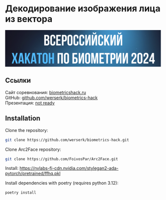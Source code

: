 # Декодирование изображения лица из вектора

![header.png](assets/header.png)

## Ссылки

Сайт соревнования: [biometricshack.ru](https://biometricshack.ru/) \
GitHub: [github.com/werserk/biometrics-hack](https://github.com/werserk/biometrics-hack) \
Презентация: [not ready]()

## Installation

Clone the repository:

```bash
git clone https://github.com/werserk/biometrics-hack.git
```

Clone Arc2Face repository:

```bash
git clone https://github.com/FoivosPar/Arc2Face.git
```

Install:
https://nvlabs-fi-cdn.nvidia.com/stylegan2-ada-pytorch/pretrained/ffhq.pkl

Install dependencies with poetry (requires python 3.12):

```bash
poetry install
```